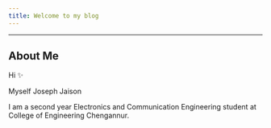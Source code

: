 ```yaml
---
title: Welcome to my blog
---
```


---
About Me
---
Hi :sparkles: 

Myself Joseph Jaison  

I am a second year Electronics and Communication Engineering student at College of Engineering Chengannur.

